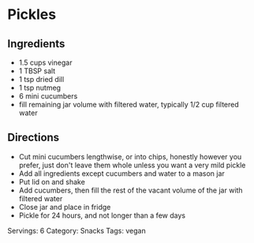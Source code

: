 # Pickles
## Ingredients
- 1.5 cups vinegar
- 1 TBSP salt
- 1 tsp dried dill
- 1 tsp nutmeg
- 6 mini cucumbers
- fill remaining jar volume with filtered water, typically 1/2 cup filtered water
## Directions
- Cut mini cucumbers lengthwise, or into chips, honestly however you prefer, just don't leave them whole unless you want a very mild pickle
- Add all ingredients except cucumbers and water to a mason jar
- Put lid on and shake
- Add cucumbers, then fill the rest of the vacant volume of the jar with filtered water
- Close jar and place in fridge
- Pickle for 24 hours, and not longer than a few days

Servings: 6
Category: Snacks
Tags: vegan
